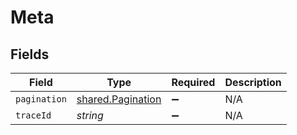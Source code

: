 # Meta


## Fields

| Field                                                  | Type                                                   | Required                                               | Description                                            |
| ------------------------------------------------------ | ------------------------------------------------------ | ------------------------------------------------------ | ------------------------------------------------------ |
| `pagination`                                           | [shared.Pagination](../../models/shared/pagination.md) | :heavy_minus_sign:                                     | N/A                                                    |
| `traceId`                                              | *string*                                               | :heavy_minus_sign:                                     | N/A                                                    |